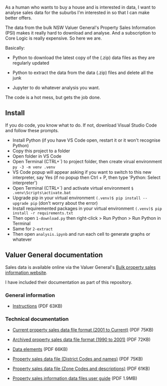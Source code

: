 As a human who wants to buy a house and is interested in data, I want to analyse sales data for the suburbs I'm interested in so that I can make better offers.

The data from the bulk NSW Valuer General's Property Sales Information (PSI) makes it really hard to download and analyse. And a subscription to Core Logic is really expensive. So here we are.

Basically:

* Python to download the latest copy of the (.zip) data files as they are regularly updated

* Python to extract the data from the data (.zip) files and delete all the junk

* Jupyter to do whatever analysis you want.

The code is a hot mess, but gets the job done.

## Install

If you do code, you know what to do. If not, download Visual Studio Code and follow these prompts.

* Install Python (if you have VS Code open, restart it or it won't recognise Python)
* Copy this project to a folder
* Open folder in VS Code
* Open Terminal (CTRL+\`) to project folder, then create virual environment `py -3 -m venv .venv`
* VS Code popup will appear asking if you want to switch to this new interpreter, say Yes (if no popup then Ctrl + P, then type 'Python: Select interpreter')
* Open Terminal (CTRL+\`) and activate virtual environment `$ .venv\Scripts\activate.bat`
* Upgrade pip in your virtual environment `(.venv)$ pip install --upgrade pip` (don't worry about the error)
* Install requiremented packages in your virtual environment `(.venv)$ pip install -r requirements.txt`
* Then open `1-download.py` then right-click > Run Python > Run Python in Terminal
* Same for `2-extract`
* Then open `analysis.ipynb` and run each cell to generate graphs or whatever

## Valuer General documentation

Sales data is available online via the Valuer General's [Bulk property sales information website](https://valuation.property.nsw.gov.au/embed/propertySalesInformation).

I have included their documentation as part of this repository.

### General information
* [Instructions](/Valuer%20General%20documentation/Property_Sales_Data_File_-_Instructions_V2.pdf) (PDF 63KB)

### Technical documentation
* [Current property sales data file format (2001 to Current)](/Valuer%20General%20documentation/Current_Property_Sales_Data_File_Format_2001_to_Current.pdf) (PDF 75KB)

* [Archived property sales data file format (1990 to 2001)](/Valuer%20General%20documentation/Archived_Property_Sales_Data_File_Format_1990_to_2001_V2.pdf) (PDF 72KB)

* [Data elements](/Valuer%20General%20documentation/Property_Sales_Data_File_-_Data_Elements_V3.pdf) (PDF 66KB)

* [Property sales data file (District Codes and names)](/Valuer%20General%20documentation/Property_Sales_Data_File_District_Codes_and_Names.pdf) (PDF 75KB)

* [Property sales data file (Zone Codes and descriptions)](/Valuer%20General%20documentation/Property_Sales_Data_File_Zone_Codes_and_Descriptions_V2.pdf) (PDF 61KB)

* [Property sales information data files user guide](/Valuer%20General%20documentation/Property_Sales_Information_Data_Files_User_guide.pdf) (PDF 1.9MB)
